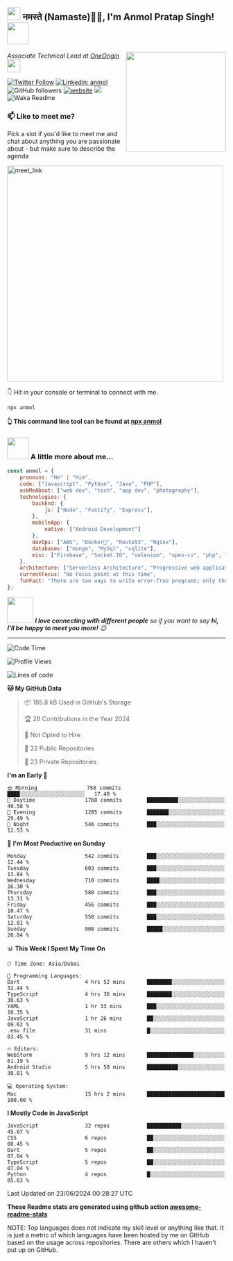 <h2><img src="https://emojis.slackmojis.com/emojis/images/1531849430/4246/blob-sunglasses.gif?1531849430" width="30"/> नमस्ते (Namaste)🙏🏻, I'm Anmol Pratap Singh! <img src="https://media.giphy.com/media/12oufCB0MyZ1Go/giphy.gif" width="50"></h2>
<img align='right' src="https://media.giphy.com/media/M9gbBd9nbDrOTu1Mqx/giphy.gif" width="230">
<p><em>Associate Technical Lead at <a href="https://www.oneorigin.us/">OneOrigin
</a><img src="https://media.giphy.com/media/WUlplcMpOCEmTGBtBW/giphy.gif" width="30"> 
</em></p>

[![Twitter Follow](https://img.shields.io/twitter/follow/misteranmol?label=Follow)](https://twitter.com/intent/follow?screen_name=misteranmol)
[![Linkedin: anmol](https://img.shields.io/badge/-anmol-blue?style=flat-square&logo=Linkedin&logoColor=white&link=https://www.linkedin.com/in/anmol-p-singh/)](https://www.linkedin.com/in/anmol098/)
![GitHub followers](https://img.shields.io/github/followers/anmol098?label=Follow&style=social)
[![website](https://img.shields.io/badge/Website-46a2f1.svg?&style=flat-square&logo=Google-Chrome&logoColor=white&link=https://anmolsingh.me/)](https://anmolsingh.me/)
![](https://visitor-badge.glitch.me/badge?page_id=anmol098.anmol098)
![Waka Readme](https://github.com/anmol098/anmol098/workflows/Waka%20Readme/badge.svg)

### 📫 Like to meet me?

Pick a slot if you'd like to meet me and chat about anything you are passionate about - but make sure to describe the agenda

<a href="https://calendly.com/anmol098/30min" target="_blank"><img width="498" alt="meet_link" src="https://user-images.githubusercontent.com/15426564/144297439-f530f383-e73e-41e0-9914-a9b7d3f432e5.png"></a>

👇 Hit in your console or terminal to connect with me.

```bash
npx anmol
```
**👆 This command line tool can be found at [npx anmol](https://github.com/anmol098/npx_card)**

### <img src="https://media.giphy.com/media/VgCDAzcKvsR6OM0uWg/giphy.gif" width="50"> A little more about me...  

```javascript
const anmol = {
    pronouns: "He" | "Him",
    code: ["Javascript", "Python", "Java", "PHP"],
    askMeAbout: ["web dev", "tech", "app dev", "photography"],
    technologies: {
        backEnd: {
            js: ["Node", "Fastify", "Express"],
        },
        mobileApp: {
            native: ["Android Development"]
        },
        devOps: ["AWS", "Docker🐳", "Route53", "Nginx"],
        databases: ["mongo", "MySql", "sqlite"],
        misc: ["Firebase", "Socket.IO", "selenium", "open-cv", "php", "SuiteApp"]
    },
    architecture: ["Serverless Architecture", "Progressive web applications", "Single page applications"],
    currentFocus: "No Focus point at this time",
    funFact: "There are two ways to write error-free programs; only the third one works"
};
```

<img src="https://media.giphy.com/media/LnQjpWaON8nhr21vNW/giphy.gif" width="60"> <em><b>I love connecting with different people</b> so if you want to say <b>hi, I'll be happy to meet you more!</b> 😊</em>

---
<!--START_SECTION:waka-->
![Code Time](http://img.shields.io/badge/Code%20Time-2%2C813%20hrs%2011%20mins-blue)

![Profile Views](http://img.shields.io/badge/Profile%20Views-1207-blue)

![Lines of code](https://img.shields.io/badge/From%20Hello%20World%20I%27ve%20Written-4.1%20million%20lines%20of%20code-blue)

**🐱 My GitHub Data** 

> 📦 185.8 kB Used in GitHub's Storage 
 > 
> 🏆 28 Contributions in the Year 2024
 > 
> 🚫 Not Opted to Hire
 > 
> 📜 22 Public Repositories 
 > 
> 🔑 23 Private Repositories 
 > 
**I'm an Early 🐤** 

```text
🌞 Morning                758 commits         ████░░░░░░░░░░░░░░░░░░░░░   17.40 % 
🌆 Daytime                1768 commits        ██████████░░░░░░░░░░░░░░░   40.58 % 
🌃 Evening                1285 commits        ███████░░░░░░░░░░░░░░░░░░   29.49 % 
🌙 Night                  546 commits         ███░░░░░░░░░░░░░░░░░░░░░░   12.53 % 
```
📅 **I'm Most Productive on Sunday** 

```text
Monday                   542 commits         ███░░░░░░░░░░░░░░░░░░░░░░   12.44 % 
Tuesday                  603 commits         ███░░░░░░░░░░░░░░░░░░░░░░   13.84 % 
Wednesday                710 commits         ████░░░░░░░░░░░░░░░░░░░░░   16.30 % 
Thursday                 580 commits         ███░░░░░░░░░░░░░░░░░░░░░░   13.31 % 
Friday                   456 commits         ███░░░░░░░░░░░░░░░░░░░░░░   10.47 % 
Saturday                 558 commits         ███░░░░░░░░░░░░░░░░░░░░░░   12.81 % 
Sunday                   908 commits         █████░░░░░░░░░░░░░░░░░░░░   20.84 % 
```


📊 **This Week I Spent My Time On** 

```text
🕑︎ Time Zone: Asia/Dubai

💬 Programming Languages: 
Dart                     4 hrs 52 mins       ████████░░░░░░░░░░░░░░░░░   32.44 % 
TypeScript               4 hrs 36 mins       ████████░░░░░░░░░░░░░░░░░   30.63 % 
YAML                     1 hr 33 mins        ███░░░░░░░░░░░░░░░░░░░░░░   10.35 % 
JavaScript               1 hr 26 mins        ██░░░░░░░░░░░░░░░░░░░░░░░   09.62 % 
.env file                31 mins             █░░░░░░░░░░░░░░░░░░░░░░░░   03.45 % 

🔥 Editors: 
WebStorm                 9 hrs 12 mins       ███████████████░░░░░░░░░░   61.19 % 
Android Studio           5 hrs 50 mins       ██████████░░░░░░░░░░░░░░░   38.81 % 

💻 Operating System: 
Mac                      15 hrs 2 mins       █████████████████████████   100.00 % 
```

**I Mostly Code in JavaScript** 

```text
JavaScript               32 repos            ███████████░░░░░░░░░░░░░░   45.07 % 
CSS                      6 repos             ██░░░░░░░░░░░░░░░░░░░░░░░   08.45 % 
Dart                     5 repos             ██░░░░░░░░░░░░░░░░░░░░░░░   07.04 % 
TypeScript               5 repos             ██░░░░░░░░░░░░░░░░░░░░░░░   07.04 % 
Python                   4 repos             █░░░░░░░░░░░░░░░░░░░░░░░░   05.63 % 
```




 Last Updated on 23/06/2024 00:28:27 UTC
<!--END_SECTION:waka-->

**These Readme stats are generated using github action [awesome-readme-stats](https://github.com/anmol098/waka-readme-stats)**

NOTE: Top languages does not indicate my skill level or anything like that. It is just a metric of which languages have been hosted by me on GitHub based on the usage across repositories. There are others which I haven't put up on GitHub.
